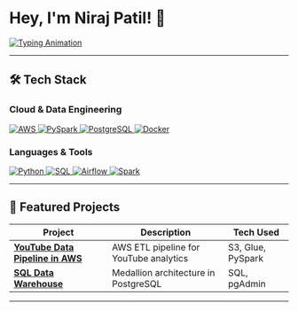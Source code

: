 # Hey, I'm Niraj Patil! 👋

[![Typing Animation](https://readme-typing-svg.demolab.com?font=Fira+Code&weight=600&size=24&duration=3000&pause=500&color=22D3EE&width=500&lines=Data+Engineer;AWS+Enthusiast;SQL+Specialist;PySpark+Developer)](https://git.io/typing-svg)

---

## 🛠️ **Tech Stack**

### **Cloud & Data Engineering**
<p>
  <a href="https://aws.amazon.com/">
    <img src="https://img.shields.io/badge/AWS-FF9900?style=for-the-badge&logo=amazonaws&logoColor=white" alt="AWS">
  </a>
  <a href="https://spark.apache.org/">
    <img src="https://img.shields.io/badge/PySpark-E25A1C?style=for-the-badge&logo=apachespark&logoColor=white" alt="PySpark">
  </a>
  <a href="https://www.postgresql.org/">
    <img src="https://img.shields.io/badge/PostgreSQL-4169E1?style=for-the-badge&logo=postgresql&logoColor=white" alt="PostgreSQL">
  </a>
  <a href="https://www.docker.com/">
    <img src="https://img.shields.io/badge/Docker-2496ED?style=for-the-badge&logo=docker&logoColor=white" alt="Docker">
  </a>
</p>

### **Languages & Tools**
<p>
  <a href="https://www.python.org/">
    <img src="https://img.shields.io/badge/Python-3776AB?style=for-the-badge&logo=python&logoColor=white" alt="Python">
  </a>
  <a href="https://en.wikipedia.org/wiki/SQL">
    <img src="https://img.shields.io/badge/SQL-003B57?style=for-the-badge&logo=amazondynamodb&logoColor=white" alt="SQL">
  </a>
  <a href="https://www.apache.org/">
    <img src="https://img.shields.io/badge/Apache%20Airflow-17A4A2?style=for-the-badge&logo=apache-airflow&logoColor=white" alt="Airflow">
  </a>
  <a href="https://www.apache.org/">
    <img src="https://img.shields.io/badge/Spark-E25A1C?style=for-the-badge&logo=apache-spark&logoColor=white" alt="Spark">
  </a>
</p>

---

## 🚀 **Featured Projects**
| Project | Description | Tech Used |
|---------|-------------|-----------|
| **[YouTube Data Pipeline in AWS](https://github.com/nirajpatil02/youtube-DE-analysis)** | AWS ETL pipeline for YouTube analytics | S3, Glue, PySpark |
| **[SQL Data Warehouse](https://github.com/nirajpatil02/sql-data-warehouse-project)** | Medallion architecture in PostgreSQL | SQL, pgAdmin |

---
